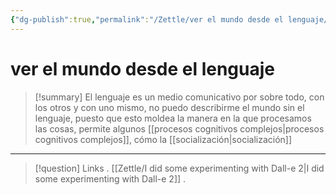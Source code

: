 ```yaml
---
{"dg-publish":true,"permalink":"/Zettle/ver el mundo desde el lenguaje/","tags":["Idea,"],"created":"2023-08-31T17:53:11.760-05:00","updated":"2023-08-31T18:14:01.495-05:00"}
---
```



#  ver el mundo desde el lenguaje

> [!summary] 
> El lenguaje es un medio comunicativo por sobre todo, con los otros y con uno mismo, no puedo describirme el mundo sin el lenguaje, puesto que esto moldea la manera en la que procesamos las cosas, permite algunos [[procesos cognitivos complejos\|procesos cognitivos complejos]], cómo la [[socialización\|socialización]]


- - - 
> [!question] Links
> . [[Zettle/I did some experimenting with Dall-e 2\|I did some experimenting with Dall-e 2]]
> .


